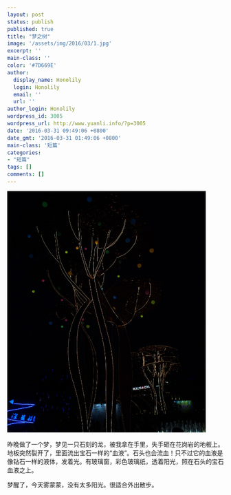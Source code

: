 ```yaml
---
layout: post
status: publish
published: true
title: "梦之树"
image: '/assets/img/2016/03/1.jpg'
excerpt: ''
main-class: ''
color: '#7D669E'
author:
  display_name: Honolily
  login: Honolily
  email: ''
  url: ''
author_login: Honolily
wordpress_id: 3005
wordpress_url: http://www.yuanli.info/?p=3005
date: '2016-03-31 09:49:06 +0800'
date_gmt: '2016-03-31 01:49:06 +0800'
main-class: '短篇'
categories:
- "短篇"
tags: []
comments: []
---
```

![yuanli info image](/assets/img/2016/03/1.jpg "1")

昨晚做了一个梦，梦见一只石刻的龙，被我拿在手里，失手砸在花岗岩的地板上。地板突然裂开了，里面流出宝石一样的&ldquo;血液&rdquo;。石头也会流血！只不过它的血液是像钻石一样的液体，发着光。有玻璃窗，彩色玻璃纸，透着阳光，照在石头的宝石血液之上。

梦醒了，今天雾蒙蒙，没有太多阳光。很适合外出散步。

